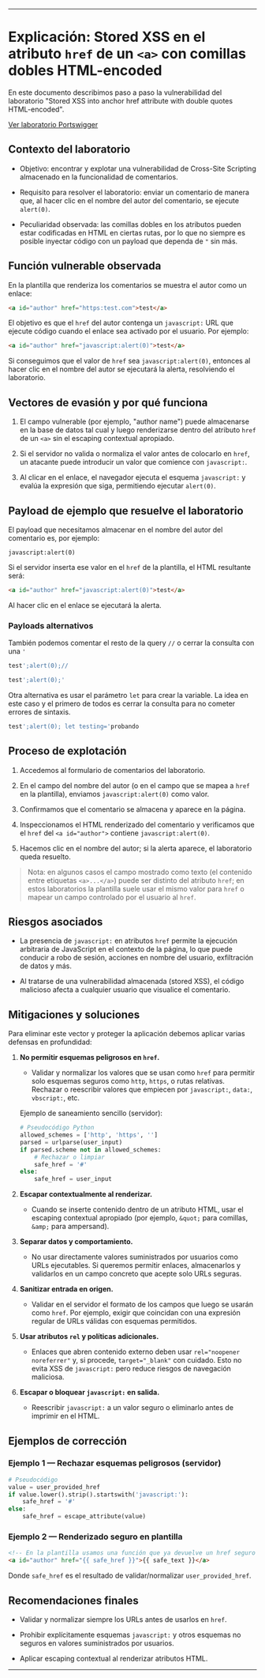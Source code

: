 
---

# Explicación: Stored XSS en el atributo `href` de un `<a>` con comillas dobles HTML-encoded

En este documento describimos paso a paso la vulnerabilidad del laboratorio "Stored XSS into anchor href attribute with double quotes HTML-encoded".

[Ver laboratorio Portswigger](https://portswigger.net/web-security/cross-site-scripting/contexts/lab-href-attribute-double-quotes-html-encoded)
## Contexto del laboratorio

- Objetivo: encontrar y explotar una vulnerabilidad de Cross-Site Scripting almacenado en la funcionalidad de comentarios.
    
- Requisito para resolver el laboratorio: enviar un comentario de manera que, al hacer clic en el nombre del autor del comentario, se ejecute `alert(0)`.
    
- Peculiaridad observada: las comillas dobles en los atributos pueden estar codificadas en HTML en ciertas rutas, por lo que no siempre es posible inyectar código con un payload que dependa de `"` sin más.
    

## Función vulnerable observada

En la plantilla que renderiza los comentarios se muestra el autor como un enlace:

```html
<a id="author" href="https:test.com">test</a>
```

El objetivo es que el `href` del autor contenga un `javascript:` URL que ejecute código cuando el enlace sea activado por el usuario. Por ejemplo:

```html
<a id="author" href="javascript:alert(0)">test</a>
```

Si conseguimos que el valor de `href` sea `javascript:alert(0)`, entonces al hacer clic en el nombre del autor se ejecutará la alerta, resolviendo el laboratorio.

## Vectores de evasión y por qué funciona

1. El campo vulnerable (por ejemplo, "author name") puede almacenarse en la base de datos tal cual y luego renderizarse dentro del atributo `href` de un `<a>` sin el escaping contextual apropiado.
    
2. Si el servidor no valida o normaliza el valor antes de colocarlo en `href`, un atacante puede introducir un valor que comience con `javascript:`.
    
3. Al clicar en el enlace, el navegador ejecuta el esquema `javascript:` y evalúa la expresión que siga, permitiendo ejecutar `alert(0)`.
    

## Payload de ejemplo que resuelve el laboratorio

El payload que necesitamos almacenar en el nombre del autor del comentario es, por ejemplo:

```
javascript:alert(0)
```

Si el servidor inserta ese valor en el `href` de la plantilla, el HTML resultante será:

```html
<a id="author" href="javascript:alert(0)">test</a>
```

Al hacer clic en el enlace se ejecutará la alerta.

### Payloads alternativos

También podemos comentar el resto de la query `//` o cerrar la consulta con una `'`

```js
test';alert(0);//
```

```js
test';alert(0);'
```

Otra alternativa es usar el parámetro `let` para crear la variable. La idea en este caso y el primero de todos es cerrar la consulta para no cometer errores de sintaxis.

```js
test';alert(0); let testing='probando
```

## Proceso de explotación

1. Accedemos al formulario de comentarios del laboratorio.
    
2. En el campo del nombre del autor (o en el campo que se mapea a `href` en la plantilla), enviamos `javascript:alert(0)` como valor.
    
3. Confirmamos que el comentario se almacena y aparece en la página.
    
4. Inspeccionamos el HTML renderizado del comentario y verificamos que el `href` del `<a id="author">` contiene `javascript:alert(0)`.
    
5. Hacemos clic en el nombre del autor; si la alerta aparece, el laboratorio queda resuelto.
    

> Nota: en algunos casos el campo mostrado como texto (el contenido entre etiquetas `<a>...</a>`) puede ser distinto del atributo `href`; en estos laboratorios la plantilla suele usar el mismo valor para `href` o mapear un campo controlado por el usuario al `href`.

## Riesgos asociados

- La presencia de `javascript:` en atributos `href` permite la ejecución arbitraria de JavaScript en el contexto de la página, lo que puede conducir a robo de sesión, acciones en nombre del usuario, exfiltración de datos y más.
    
- Al tratarse de una vulnerabilidad almacenada (stored XSS), el código malicioso afecta a cualquier usuario que visualice el comentario.
    

## Mitigaciones y soluciones

Para eliminar este vector y proteger la aplicación debemos aplicar varias defensas en profundidad:

1. **No permitir esquemas peligrosos en `href`.**
    
    - Validar y normalizar los valores que se usan como `href` para permitir solo esquemas seguros como `http`, `https`, o rutas relativas. Rechazar o reescribir valores que empiecen por `javascript:`, `data:`, `vbscript:`, etc.
        
    
    Ejemplo de saneamiento sencillo (servidor):
    
    ```py
    # Pseudocódigo Python
    allowed_schemes = ['http', 'https', '']
    parsed = urlparse(user_input)
    if parsed.scheme not in allowed_schemes:
        # Rechazar o limpiar
        safe_href = '#'
    else:
        safe_href = user_input
    ```
    
2. **Escapar contextualmente al renderizar.**
    
    - Cuando se inserte contenido dentro de un atributo HTML, usar el escaping contextual apropiado (por ejemplo, `&quot;` para comillas, `&amp;` para ampersand).
        
3. **Separar datos y comportamiento.**
    
    - No usar directamente valores suministrados por usuarios como URLs ejecutables. Si queremos permitir enlaces, almacenarlos y validarlos en un campo concreto que acepte solo URLs seguras.
        
4. **Sanitizar entrada en origen.**
    
    - Validar en el servidor el formato de los campos que luego se usarán como `href`. Por ejemplo, exigir que coincidan con una expresión regular de URLs válidas con esquemas permitidos.
        
5. **Usar atributos `rel` y políticas adicionales.**
    
    - Enlaces que abren contenido externo deben usar `rel="noopener noreferrer"` y, si procede, `target="_blank"` con cuidado. Esto no evita XSS de `javascript:` pero reduce riesgos de navegación maliciosa.
        
6. **Escapar o bloquear `javascript:` en salida.**
    
    - Reescribir `javascript:` a un valor seguro o eliminarlo antes de imprimir en el HTML.
        

## Ejemplos de corrección

### Ejemplo 1 — Rechazar esquemas peligrosos (servidor)

```py
# Pseudocódigo
value = user_provided_href
if value.lower().strip().startswith('javascript:'):
    safe_href = '#'
else:
    safe_href = escape_attribute(value)
```

### Ejemplo 2 — Renderizado seguro en plantilla

```html
<!-- En la plantilla usamos una función que ya devuelve un href seguro -->
<a id="author" href="{{ safe_href }}">{{ safe_text }}</a>
```

Donde `safe_href` es el resultado de validar/normalizar `user_provided_href`.

## Recomendaciones finales

- Validar y normalizar siempre los URLs antes de usarlos en `href`.
    
- Prohibir explícitamente esquemas `javascript:` y otros esquemas no seguros en valores suministrados por usuarios.
    
- Aplicar escaping contextual al renderizar atributos HTML.
	

---
